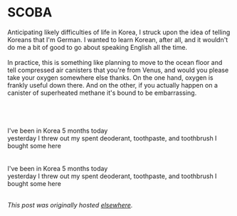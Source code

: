 # SCOBA

<p>Anticipating likely difficulties of life in Korea, I struck upon the idea of telling Koreans that I'm German.  I wanted to learn Korean, after all, and it wouldn't do me a bit of good to go about speaking English all the time.<br><br>In practice, this is something like planning to move to the ocean floor and tell compressed air canisters that you're from Venus, and would you please take your oxygen somewhere else thanks.  On the one hand, oxygen is frankly useful down there.  And on the other, if you actually happen on a canister of superheated methane it's bound to be embarrassing.<br><br><br><br><br>I've been in Korea 5 months today<br>yesterday I threw out my spent deoderant, toothpaste, and toothbrush  I bought some here<br><br><br>I've been in Korea 5 months today<br>yesterday I threw out my spent deoderant, toothpaste, and toothbrush  I bought some here<br><br></p>


*This post was originally hosted [elsewhere](http://planspace.blogspot.com/2009/04/unseen-muse.html).*
